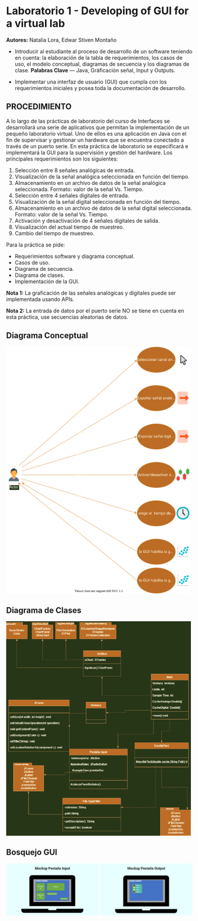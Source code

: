 # Laboratorio 1 - Developing of GUI for a virtual lab
**Autores:** Natalia Lora, Edwar Stiven Montaño

* Introducir al estudiante al proceso de desarrollo de un software teniendo en cuenta: la
elaboración de la tabla de requerimientos, los casos de uso, el modelo conceptual,
diagramas de secuencia y los diagramas de clase.
**Palabras Clave**  — Java, Gráficación señal, Input y Outputs.

* Implementar una interfaz de usuario (GUI) que cumpla con los requerimientos iniciales
y posea toda la documentación de desarrollo.

## PROCEDIMIENTO

A lo largo de las prácticas de laboratorio del curso de Interfaces se desarrollará una serie de
aplicativos que permitan la implementación de un pequeño laboratorio virtual. Uno de ellos es
una aplicación en Java con el fin de supervisar y gestionar un hardware que se encuentra
conectado a través de un puerto serie.
En esta práctica de laboratorio se especificará e implementará la GUI para la supervisión y
gestión del hardware. Los principales requerimientos son los siguientes:


1. Selección entre 8 señales analógicas de entrada.
2. Visualización de la señal analógica seleccionada en función del tiempo.
3. Almacenamiento en un archivo de datos de la señal analógica seleccionada. Formato:
valor de la señal Vs. Tiempo.
4. Selección entre 4 señales digitales de entrada.
5. Visualización de la señal digital seleccionada en función del tiempo.
6. Almacenamiento en un archivo de datos de la señal digital seleccionada. Formato: valor
de la señal Vs. Tiempo.
7. Activación y desactivación de 4 señales digitales de salida.
8. Visualización del actual tiempo de muestreo.
9. Cambio del tiempo de muestreo.

Para la práctica se pide:
 
* Requerimientos software y diagrama conceptual.
* Casos de uso.
* Diagrama de secuencia.
* Diagrama de clases.
* Implementación de la GUI.

**Nota 1:** La graficación de las señales analógicas y digitales puede ser implementada usando
APIs.

**Nota 2:** La entrada de datos por el puerto serie NO se tiene en cuenta en esta práctica, use
secuencias aleatorias de datos.
 
## Diagrama Conceptual

<img width="500px" src="./DOCs/Graficas/Diagrama_Conceptual.svg" alt="Diagrama Conceptual">

## Diagrama de Clases

<img width="500px" src="./DOCs/Graficas/Diagrama de  ClasesLaboratorio 1.png" alt="Diagrama-de-Clases-Laboratorio-1" >

## Bosquejo GUI

<img width="250px" src="./DOCs/Graficas/Bosquejo GUI/Diapositiva1.PNG" alt="Diapositiva1" >
  
 
 <img width="250px" src="./DOCs/Graficas/Bosquejo GUI/Diapositiva2.PNG" alt="Diapositiva2">
  
  


